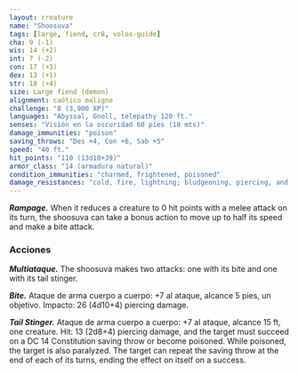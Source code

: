 ```yaml
---
layout: creature
name: "Shoosuva"
tags: [large, fiend, cr8, volos-guide]
cha: 9 (-1)
wis: 14 (+2)
int: 7 (-2)
con: 17 (+3)
dex: 13 (+1)
str: 18 (+4)
size: Large fiend (demon)
alignment: caótico maligno
challenge: "8 (3,900 XP)"
languages: "Abyssal, Gnoll, telepathy 120 ft."
senses: "Visión en la oscuridad 60 pies (18 mts)"
damage_immunities: "poison"
saving_throws: "Des +4, Con +6, Sab +5"
speed: "40 ft."
hit_points: "110 (13d10+39)"
armor_class: "14 (armadura natural)"
condition_immunities: "charmed, frightened, poisoned"
damage_resistances: "cold, fire, lightning; bludgeoning, piercing, and slashing from nonmagical attacks"
---
```


***Rampage.*** When it reduces a creature to 0 hit points with a melee attack on its turn, the shoosuva can take a bonus action to move up to half its speed and make a bite attack.

### Acciones

***Multiataque.*** The shoosuva makes two attacks: one with its bite and one with its tail stinger.

***Bite.*** Ataque de arma cuerpo a cuerpo: +7 al ataque, alcance 5 pies, un objetivo. Impacto: 26 (4d10+4) piercing damage.

***Tail Stinger.*** Ataque de arma cuerpo a cuerpo: +7 al ataque, alcance 15 ft, one creature. Hit: 13 (2d8+4) piercing damage, and the target must succeed on a DC 14 Constitution saving throw or become poisoned. While poisoned, the target is also paralyzed. The target can repeat the saving throw at the end of each of its turns, ending the effect on itself on a success.